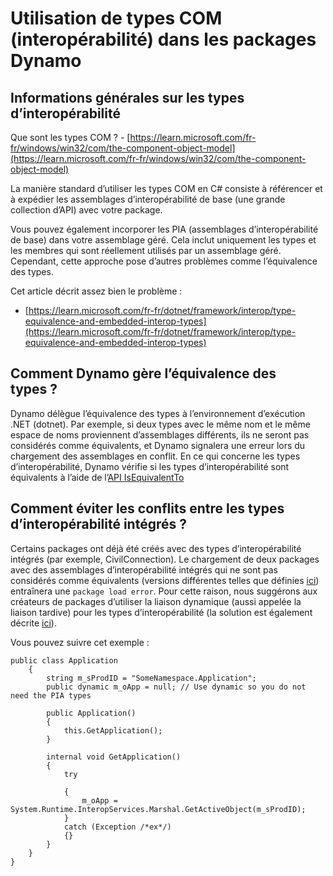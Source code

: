 # Utilisation de types COM (interopérabilité) dans les packages Dynamo

## Informations générales sur les types d’interopérabilité

Que sont les types COM ? - [https://learn.microsoft.com/fr-fr/windows/win32/com/the-component-object-model](https://learn.microsoft.com/fr-fr/windows/win32/com/the-component-object-model)

La manière standard d’utiliser les types COM en C# consiste à référencer et à expédier les assemblages d’interopérabilité de base (une grande collection d’API) avec votre package.

Vous pouvez également incorporer les PIA (assemblages d’interopérabilité de base) dans votre assemblage géré. Cela inclut uniquement les types et les membres qui sont réellement utilisés par un assemblage géré. Cependant, cette approche pose d’autres problèmes comme l’équivalence des types.

Cet article décrit assez bien le problème :

* [https://learn.microsoft.com/fr-fr/dotnet/framework/interop/type-equivalence-and-embedded-interop-types](https://learn.microsoft.com/fr-fr/dotnet/framework/interop/type-equivalence-and-embedded-interop-types)

## Comment Dynamo gère l’équivalence des types ?

Dynamo délègue l’équivalence des types à l’environnement d’exécution .NET (dotnet). Par exemple, si deux types avec le même nom et le même espace de noms proviennent d’assemblages différents, ils ne seront pas considérés comme équivalents, et Dynamo signalera une erreur lors du chargement des assemblages en conflit. En ce qui concerne les types d’interopérabilité, Dynamo vérifie si les types d’interopérabilité sont équivalents à l’aide de l’[API IsEquivalentTo](https://learn.microsoft.com/fr-fr/dotnet/api/system.type.isequivalentto?view=net-9.0)

## Comment éviter les conflits entre les types d’interopérabilité intégrés ?

Certains packages ont déjà été créés avec des types d’interopérabilité intégrés (par exemple, CivilConnection). Le chargement de deux packages avec des assemblages d’interopérabilité intégrés qui ne sont pas considérés comme équivalents (versions différentes telles que définies [ici](https://learn.microsoft.com/fr-fr/dotnet/framework/interop/type-equivalence-and-embedded-interop-types)) entraînera une `package load error`. Pour cette raison, nous suggérons aux créateurs de packages d’utiliser la liaison dynamique (aussi appelée la liaison tardive) pour les types d’interopérabilité (la solution est également décrite [ici](https://blogs.iis.net/samng/the-pain-of-deploying-primary-interop-assemblies)).

Vous pouvez suivre cet exemple :

```
public class Application
    {
        string m_sProdID = "SomeNamespace.Application";
        public dynamic m_oApp = null; // Use dynamic so you do not need the PIA types

        public Application()
        {
            this.GetApplication();
        }

        internal void GetApplication()
        {
            try

            {
                m_oApp = System.Runtime.InteropServices.Marshal.GetActiveObject(m_sProdID);
            }
            catch (Exception /*ex*/)
            {}
        }
    }
}
```
